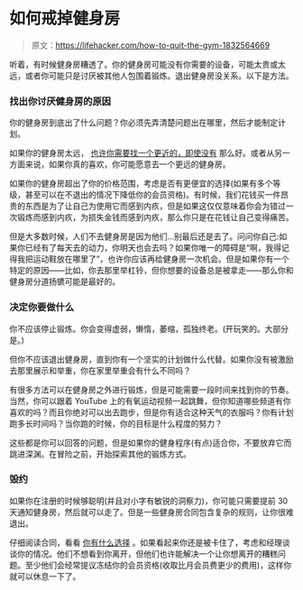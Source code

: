 # 如何戒掉健身房

> 原文：<https://lifehacker.com/how-to-quit-the-gym-1832564669>

听着，有时候健身房糟透了。你的健身房可能没有你需要的设备，可能太贵或太远，或者你可能只是讨厌被其他人包围着锻炼。退出健身房没关系。以下是方法。



### 找出你讨厌健身房的原因

你的健身房到底出了什么问题？你必须先弄清楚问题出在哪里，然后才能制定计划。

如果你的健身房太远， [也许你需要找一个更近的，即使没有](https://lifehacker.com/your-gym-should-either-be-super-close-or-super-nice-1793529831) 那么好。或者从另一方面来说，如果你真的喜欢，你可能愿意去一个更远的健身房。

如果你的健身房超出了你的价格范围，考虑是否有更便宜的选择(如果有多个等级，甚至可以在不退出的情况下降低你的会员资格)。有时候，我们花钱买一件昂贵的东西是为了让自己为使用它而感到内疚，但是如果这仅仅意味着你会为错过一次锻炼而感到内疚，为损失金钱而感到内疚，那么你只是在花钱让自己变得痛苦。

但是大多数时候，人们不去健身房是因为他们...别最后还是去了。问问你自己:如果你已经有了每天去的动力，你明天也会去吗？如果你唯一的障碍是“啊，我得记得我把运动鞋放在哪里了”，也许你应该再给健身房一次机会。但是如果你有一个特定的原因——比如，你去那里举杠铃，但你想要的设备总是被拿走——那么你和健身房分道扬镳可能是最好的。

### 决定你要做什么

你不应该停止锻炼。你会变得虚弱，懒惰，萎缩，孤独终老。(开玩笑的。大部分是。)

但你不应该退出健身房，直到你有一个坚实的计划做什么代替。如果你没有被激励去那里展示和举重，你在家里举重会有什么不同吗？

有很多方法可以在健身房之外进行锻炼，但是可能需要一段时间来找到你的节奏。当然，你可以跟着 YouTube 上的有氧运动视频一起跳舞，但你知道哪些频道有你喜欢的吗？而且你绝对可以出去跑步，但是你有适合这种天气的衣服吗？你有计划跑多长时间吗？当你跑的时候，你的目标是什么程度的努力？

这些都是你可以回答的问题，但是如果你的健身程序(有点)适合你，不要放弃它而跳进深渊。在冒险之前，开始探索其他的锻炼方式。

### 毁约

如果你在注册的时候够聪明(并且对小字有敏锐的洞察力)，你可能只需要提前 30 天通知健身房，然后就可以走了。但是一些健身房合同包含复杂的规则，让你很难退出。

仔细阅读合同，看看 [你有什么选择](https://lifehacker.com/the-legal-ways-to-cancel-your-gym-membership-1791763010) 。如果看起来你还是被卡住了，考虑和经理谈谈你的情况。他们不想看到你离开，但他们也许能解决一个让你想离开的糟糕问题。至少他们会经常提议冻结你的会员资格(收取比月会员费更少的费用)，这样你就可以休息一下了。